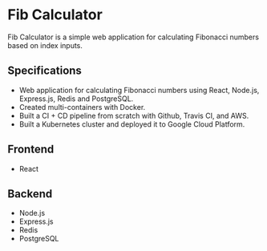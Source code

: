 # Fib Calculator
Fib Calculator is a simple web application for calculating Fibonacci numbers based on index inputs.  
## Specifications
- Web application for calculating Fibonacci numbers using React, Node.js, Express.js, Redis and PostgreSQL. 
- Created multi-containers with Docker.
- Built a CI + CD pipeline from scratch with Github, Travis CI, and AWS. 
- Built a Kubernetes cluster and deployed it to Google Cloud Platform.
## Frontend
- React
## Backend
- Node.js
- Express.js
- Redis
- PostgreSQL


